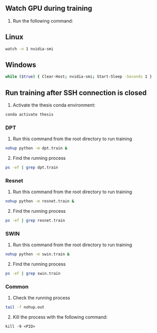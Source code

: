 ## Watch GPU during training

1. Run the following command:

## Linux

````bash
watch -n 1 nvidia-smi
````

## Windows

````bash
while ($true) { Clear-Host; nvidia-smi; Start-Sleep -Seconds 1 }
````

## Run training after SSH connection is closed 

1. Activate the thesis conda environment:

````bash
conda activate thesis
````

### DPT

1. Run this command from the root directory to run training

````bash
nohup python -m dpt.train &
````

2. Find the running process

````bash
ps -ef | grep dpt.train
````

### Resnet

1. Run this command from the root directory to run training

````bash
nohup python -m resnet.train &
````

2. Find the running process

````bash
ps -ef | grep resnet.train
````

### SWIN

1. Run this command from the root directory to run training

````bash
nohup python -m swin.train &
````

2. Find the running process

````bash
ps -ef | grep swin.train
````

### Common

1. Check the running process

````bash
tail -f nohup.out
````

2. Kill the process with the following command:

````text
kill -9 <PID>
````